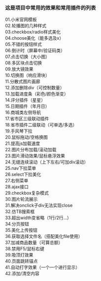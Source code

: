 ### 这是项目中常用的效果和常用插件的列表
01.小米官网模板<br>
02.轮播图的几种样式<br>
03.checkbox/radio样式美化<br>
04.choose美化（能多选及x）<br>
05.不错的按钮样式<br>
06.倒计时（屏幕中/验证码类）<br>
07.点击切换（大小图）<br>
08.多区块点击切换<br>
09.放大镜效果<br>
10.切换图（响应滑块）<br>
11.分散式图片画廊<br>
12.添加删除div（可控制数量）<br>
13.加载进度条（彩色/颜色渐变）<br>
14.评分插件（星星）<br>
15.日期插件（年月日）<br>
16.商城类左侧导航<br>
17.省市区三级联动插件<br>
18.省市插件二级联动（可单选/多选）<br>
19.手风琴下拉<br>
20.鼠标拖动/空格换图<br>
21.提高js加载速度<br>
22.图片分布加载/滚动加载<br>
23.图片滑动效果/鼠标悬浮效果<br>
24.无缝连续滚动（上下左右/可加div滚动）<br>
25.nav下拉菜单<br>
26.select下拉美化<br>
27.右侧菜单<br>
28.ajax接口<br>
29.checkbox复杂模式<br>
30.图片轮流展示<br>
31.解决onclick子div无法实现close<br>
32.仿TB搜索框<br>
33.超出width变省略（1行/2行...）<br>
34.分页按钮<br>
35.美化上传按钮<br>
36.获取选择文件名（搭配美化file使用）<br>
37.加减商品数量（可算总额）<br>
38.禁用F5/鼠标右键<br>
39.吸顶灯效果<br>
40.页面跳转锚点<br>
41.自动打字效果（一个一个进行显示）<br>
42.添加/清空内容<br>
